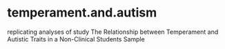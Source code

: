# temperament.and.autism
replicating analyses of study The Relationship between Temperament and Autistic Traits in a Non-Clinical Students Sample
